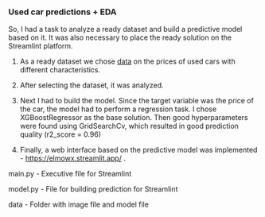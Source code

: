 ### Used car predictions + EDA
So, I had a task to analyze a ready dataset and build a predictive model based on it. It was also necessary to place the ready solution on the Streamlint platform.

1. As a ready dataset we chose [data](https://raw.githubusercontent.com/evgpat/edu_stepik_from_idea_to_mvp/main/datasets/cars.csv) on the prices of used cars with different characteristics.

2. After selecting the dataset, it was analyzed.

3. Next I had to build the model. Since the target variable was the price of the car, the model had to perform a regression task. I chose XGBoostRegressor as the base solution. Then good hyperparameters were found using GridSearchCv, which resulted in good prediction quality (r2_score = 0.96)

4. Finally, a web interface based on the predictive model was implemented - https://elmowx.streamlit.app/ .

main.py - Executive file for Streamlint

model.py - File for building prediction for Streamlint

data - Folder with image file and model file

